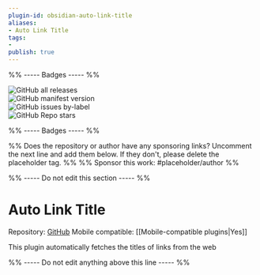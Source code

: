 ```yaml
---
plugin-id: obsidian-auto-link-title
aliases:
- Auto Link Title
tags: 
- 
publish: true
---
```


%% ----- Badges ----- %%

![GitHub all releases](https://img.shields.io/github/downloads/zolrath/obsidian-auto-link-title/total?color=573E7A&logo=github&style=for-the-badge)   
![GitHub manifest version](https://img.shields.io/github/manifest-json/v/zolrath/obsidian-auto-link-title?color=573E7A&logo=github&style=for-the-badge)   
![GitHub issues by-label](https://img.shields.io/github/issues/zolrath/obsidian-auto-link-title/help%20wanted?color=573E7A&logo=github&style=for-the-badge)   
![GitHub Repo stars](https://img.shields.io/github/stars/zolrath/obsidian-auto-link-title?color=573E7A&logo=github&style=for-the-badge)

%% ----- Badges ----- %%

%% Does the repository or author have any sponsoring links? Uncomment the next line and add them below. If they don't, please delete the placeholder tag. %%
%% Sponsor this work: #placeholder/author %%

%% ----- Do not edit this section ----- %%

# Auto Link Title

Repository: [GitHub](https://github.com/zolrath/obsidian-auto-link-title)
Mobile compatible: [[Mobile-compatible plugins|Yes]]

This plugin automatically fetches the titles of links from the web

%% ----- Do not edit anything above this line ----- %% 

